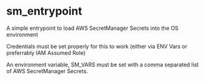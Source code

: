 # sm_entrypoint

A simple entrypoint to load AWS SecretManager Secrets into the OS environment

Credentials must be set properly for this to work (either via ENV Vars or preferrably IAM Assumed Role)

An environment variable, SM_VARS must be set with a comma separated list of AWS SecretManager Secrets.


